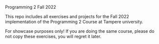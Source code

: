 Programming 2 Fall 2022

This repo includes all exercises and projects for the Fall 2022 implementation of the Programming 2 Course at Tampere university.

For showcase purposes only! If you are doing the same course, please do not copy these exercises, you will regret it later.
